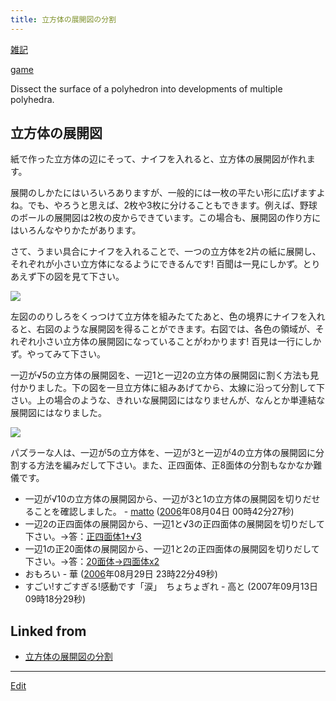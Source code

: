 ```yaml
---
title: 立方体の展開図の分割
---
```

[雑記](/雑記)

[game](/game)

Dissect the surface of a polyhedron into developments of multiple polyhedra.


## 立方体の展開図

紙で作った立方体の辺にそって、ナイフを入れると、立方体の展開図が作れます。

展開のしかたにはいろいろありますが、一般的には一枚の平たい形に広げますよね。でも、やろうと思えば、2枚や3枚に分けることもできます。例えば、野球のボールの展開図は2枚の皮からできています。この場合も、展開図の作り方にはいろんなやりかたがあります。



さて、うまい具合にナイフを入れることで、一つの立方体を2片の紙に展開し、それぞれが小さい立方体になるようにできるんです! 百聞は一見にしかず。とりあえず下の図を見て下さい。

![](http://theochem.chem.okayama-u.ac.jp/vitroid/立方体の展開図の分割/cube-extended.jpg)

左図ののりしろをくっつけて立方体を組みたてたあと、色の境界にナイフを入れると、右図のような展開図を得ることができます。右図では、各色の領域が、それぞれ小さい立方体の展開図になっていることがわかります! 百見は一行にしかず。やってみて下さい。



一辺が√5の立方体の展開図を、一辺1と一辺2の立方体の展開図に割く方法も見付かりました。下の図を一旦立方体に組みあげてから、太線に沿って分割して下さい。上の場合のような、きれいな展開図にはなりませんが、なんとか単連結な展開図にはなりました。

![](http://theochem.chem.okayama-u.ac.jp/vitroid/立方体の展開図の分割/2by1.gif)



パズラーな人は、一辺が5の立方体を、一辺が3と一辺が4の立方体の展開図に分割する方法を編みだして下さい。また、正四面体、正8面体の分割もなかなか難儀です。

* 一辺が√10の立方体の展開図から、一辺が3と1の立方体の展開図を切りだせることを確認しました。 - [matto](/matto) ([2006](/2006)年08月04日 00時42分27秒)
* 一辺2の正四面体の展開図から、一辺1と√3の正四面体の展開図を切りだして下さい。→答：[正四面体1+√3](/正四面体1+√3)
* 一辺1の正20面体の展開図から、一辺1と2の正四面体の展開図を切りだして下さい。→答：[20面体→四面体x2](/20面体→四面体x2)
* おもろい - 華 ([2006](/2006)年08月29日 23時22分49秒)
* すごい!すごすぎる!感動です「涙」　ちょちょぎれ - 高と (2007年09月13日 09時18分29秒)
<!--  -->
[](http://theochem.chem.okayama-u.ac.jp/vitroid/立方体の展開図の分割/cube-extended.jpg)

[](http://theochem.chem.okayama-u.ac.jp/vitroid/立方体の展開図の分割/2by1.gif)

[](http://theochem.chem.okayama-u.ac.jp/vitroid/立方体の展開図の分割/cube-extended.pdf)









## Linked from

* [立方体の展開図の分割](/立方体の展開図の分割)


----

[Edit](https://github.com/vitroid/vitroid.github.io/edit/master/MD/立方体の展開図の分割.md)

